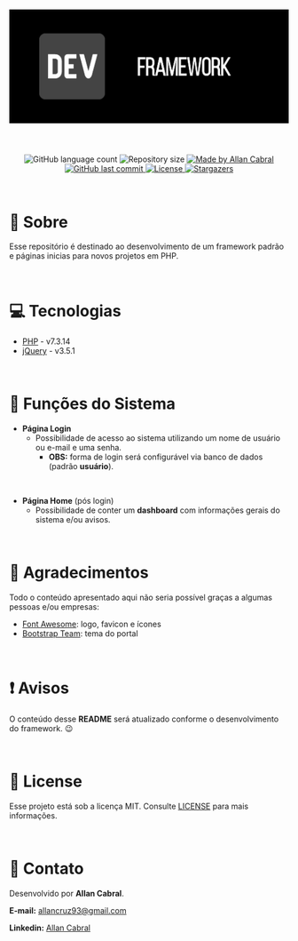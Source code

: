 <h1 align="center">
  <img alt="PHP Framework" title="PHP Framework" src="./.github/images/banner_github.png" />
</h1>

<br/>

<p align="center">
  <img alt="GitHub language count" src="https://img.shields.io/github/languages/count/NouRuem/php-framework?color=04D361">

  <img alt="Repository size" src="https://img.shields.io/github/repo-size/NouRuem/php-framework?color=04D361">

  <a href="https://www.linkedin.com/in/allan-cabral/">
    <img alt="Made by Allan Cabral" src="https://img.shields.io/badge/made%20by-allan%20cabral-04D361">
  </a>

  <a href="https://github.com/NouRuem/php-framework/commits/main">
    <img alt="GitHub last commit" src="https://img.shields.io/github/last-commit/NouRuem/php-framework?color=04D361">
  </a>

  <a href="https://github.com/NouRuem/php-framework/blob/main/LICENSE.md">
    <img alt="License" src="https://img.shields.io/github/license/NouRuem/php-framework?color=322153">
  </a>

  <a href="https://github.com/NouRuem/php-framework/stargazers">
    <img alt="Stargazers" src="https://img.shields.io/github/stars/NouRuem/php-framework?style=social">
  </a>
</p>

<br/>

# :book: Sobre

Esse repositório é destinado ao desenvolvimento de um framework padrão e páginas inicias para novos projetos em PHP.

<br/>

# :computer: Tecnologias

- [PHP](https://www.php.net/) - v7.3.14
- [jQuery](https://jquery.com/) - v3.5.1

<br/>

# :book: Funções do Sistema

- **Página Login**
  - Possibilidade de acesso ao sistema utilizando um nome de usuário ou e-mail e uma senha.
    - **OBS:** forma de login será configurável via banco de dados (padrão **usuário**).

<br/>

- **Página Home** (pós login)
  - Possibilidade de conter um **dashboard** com informações gerais do sistema e/ou avisos.

<br/>

# :clap: Agradecimentos

Todo o conteúdo apresentado aqui não seria possível graças a algumas pessoas e/ou empresas:

- [Font Awesome](https://fontawesome.com/): logo, favicon e ícones
- [Bootstrap Team](https://getbootstrap.com/docs/4.5/examples/): tema do portal

<br/>

# :exclamation: Avisos

O conteúdo desse **README** será atualizado conforme o desenvolvimento do framework. :wink:

<br/>

# :memo: License

Esse projeto está sob a licença MIT. Consulte [LICENSE](https://github.com/NouRuem/php-framework/blob/main/LICENSE.md) para mais informações.

<br/>

# :speech_balloon: Contato

Desenvolvido por **Allan Cabral**.

**E-mail:** [allancruz93@gmail.com](mailto:allancruz93@gmail.com)

**Linkedin:** [Allan Cabral](https://www.linkedin.com/in/allan-cabral/)
